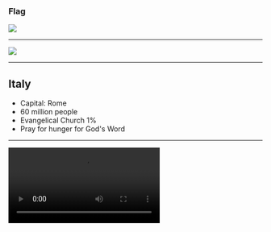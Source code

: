 ### Flag

![](https://upload.wikimedia.org/wikipedia/en/0/03/Flag_of_Italy.svg)

---

![](https://upload.wikimedia.org/wikipedia/commons/c/cd/EU-Italy_%28orthographic_projection%29.svg)

---

## Italy

-   Capital: Rome
-   60 million people
-   Evangelical Church 1%
-   Pray for hunger for God's Word

---

![](https://f000.backblazeb2.com/file/ccw-prayer/italy.mp4)
